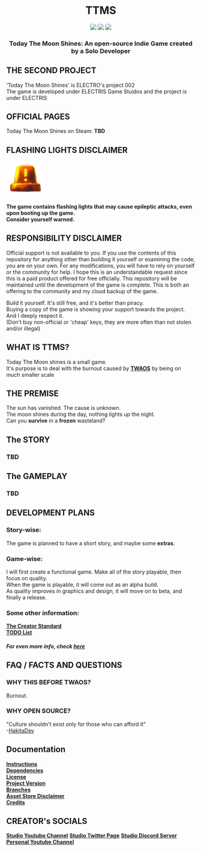 <div align=center>

# TTMS

<p align="center">
<a href="https://img.shields.io/github/downloads/ItzELECTR0/TWAOS/total.svg?style=for-the-badge"><img src="https://img.shields.io/github/downloads/ItzELECTR0/TWAOS/total.svg?style=for-the-badge&color=CAF979"></a>
<a href="https://img.shields.io/badge/Made_With-Unity-%2302569B.svg?style=for-the-badge&logo=Unity&logoColor=white"><img src="https://img.shields.io/badge/Made_With-Unity-%2302569B.svg?style=for-the-badge&logo=Unity&logoColor=white"></a>
<a href="https://img.shields.io/badge/Made_For-PC-3DDC84?style=for-the-badge&logo=windows&logoColor=white"><img src="https://img.shields.io/badge/Made_For-PC-3DDC84?style=for-the-badge&logo=windows&logoColor=white"></a>
</p>

### Today The Moon Shines: An open-source Indie Game created by a Solo Developer

</div>

## THE SECOND PROJECT
'Today The Moon Shines' is ELECTRO's project 002
<br>The game is developed under ELECTRIS Game Stuidos and the project is under ELECTRIS

## OFFICIAL PAGES
Today The Moon Shines on Steam: **TBD**

## FLASHING LIGHTS DISCLAIMER
  
<img src=".github/Assets/FlashWarn.png" alt="flashwarnicon" width="100"/>

#### The game contains flashing lights that may cause epileptic attacks, even upon booting up the game.<br> Consider yourself warned.

## RESPONSIBILITY DISCLAIMER

Official support is not available to you. If you use the contents of this repository for anything other than building it yourself or examining the code, you are on your own. For any modifications, you will have to rely on yourself or the community for help. I hope this is an understandable request since this is a paid product offered for free officially. This repository will be maintained until the development of the game is complete. This is both an offering to the community and my cloud backup of the game.

Build it yourself. It's still free, and it's better than piracy.
<br>Buying a copy of the game is showing your support towards the project. And I deeply respect it.
<br>(Don't buy non-official or 'cheap' keys, they are more often than not stolen and/or illegal)

## WHAT IS TTMS?
Today The Moon shines is a small game.
<br> It's purpose is to deal with the burnout caused by **[TWAOS](https://github.com/ItzELECTR0/TWAOS)** by being on much smaller scale

## THE PREMISE
The sun has vanished. The cause is unknown.
<br>The moon shines during the day, nothing lights up the night.
<br>Can you **survive** in a **frozen** wasteland?

## The STORY
### **TBD**

## The GAMEPLAY
### **TBD**

## DEVELOPMENT PLANS

### Story-wise:
The game is planned to have a short story, and maybe some <b>extras</b>.

### Game-wise:
I will first create a functional game. Make all of the story playable, then focus on quality.
<br>When the game is playable, it will come out as an alpha build.
<br>As quality improves in graphics and design, it will move on to beta, and finally a release.

### Some other information:
**[The Creator Standard](Documentation/CREATE.md)**
<br>**[TODO List](Documentation/TODO.md)**

##### For even more info, check **[here](Documentation/PLANS.md)**

## FAQ / FACTS AND QUESTIONS

### WHY THIS BEFORE TWAOS?

Burnout.

### WHY OPEN SOURCE?

"Culture shouldn't exist only for those who can afford it"
<br> -[HakitaDev](https://x.com/@HakitaDev)

## Documentation

**[Instructions](Documentation/INSTRUCTIONS.md)**
<br>**[Dependencies](Documentation/DEPENDENCIES.md)**
<br>**[License](LICENSE.md)**
<br>**[Project Version](Documentation/VERSION.md)**
<br>**[Branches](Documentation/BRANCHES.md)**
<br>**[Asset Store Disclaimer](Documentation/ASSET-DISCLAIMER.md)**
<br>**[Credits](Documentation/CREDITS.md)**

## CREATOR's SOCIALS

**[Studio Youtube Channel](https://www.youtube.com/@ELECTRIS)** **[Studio Twitter Page](https://x.com/@0xELTS)** **[Studio Discord Server](https://discord.gg/TgtCGKxbZr)**
<br> **[Personal Youtube Channel](https://www.youtube.com/@ELEC7RO)**
